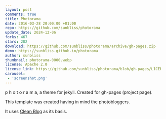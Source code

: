 ```yaml
---
layout: post
comments: true
title: Photorama
date: 2016-03-28 20:00:00 +01:00
repo: https://github.com/sunbliss/photorama
update_date: 2024-12-06
forks: 467
stars: 282
download: https://github.com/sunbliss/photorama/archive/gh-pages.zip
demo: https://sunbliss.github.io/photorama
author: sunbliss
thumbnail: photorama-0000.webp
license: Apache 2.0
license_link: https://github.com/sunbliss/photorama/blob/gh-pages/LICENSE
carousel:
 - 'screenshot.png'
---
```


p h o t o r a m a, a theme for jekyll. Created for gh-pages (project page).

This template was created having in mind the photobloggers.

It uses [Clean Blog](https://github.com/BlackrockDigital/startbootstrap-clean-blog-jekyll) as its basis.
